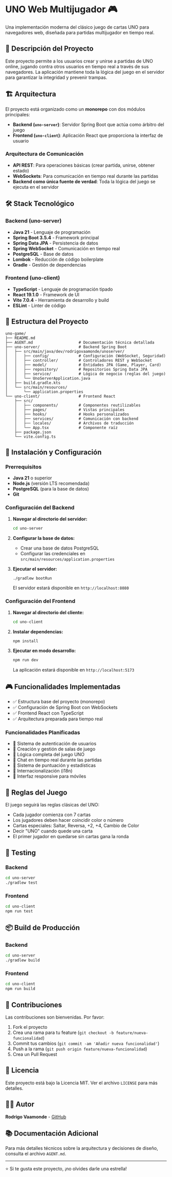 # UNO Web Multijugador 🎮

Una implementación moderna del clásico juego de cartas UNO para navegadores web, diseñada para partidas multijugador en tiempo real.

## 🎯 Descripción del Proyecto

Este proyecto permite a los usuarios crear y unirse a partidas de UNO online, jugando contra otros usuarios en tiempo real a través de sus navegadores. La aplicación mantiene toda la lógica del juego en el servidor para garantizar la integridad y prevenir trampas.

## 🏗️ Arquitectura

El proyecto está organizado como un **monorepo** con dos módulos principales:

- **Backend (`uno-server`)**: Servidor Spring Boot que actúa como árbitro del juego
- **Frontend (`uno-client`)**: Aplicación React que proporciona la interfaz de usuario

### Arquitectura de Comunicación

- **API REST**: Para operaciones básicas (crear partida, unirse, obtener estado)
- **WebSockets**: Para comunicación en tiempo real durante las partidas
- **Backend como única fuente de verdad**: Toda la lógica del juego se ejecuta en el servidor

## 🛠️ Stack Tecnológico

### Backend (uno-server)
- **Java 21** - Lenguaje de programación
- **Spring Boot 3.5.4** - Framework principal
- **Spring Data JPA** - Persistencia de datos
- **Spring WebSocket** - Comunicación en tiempo real
- **PostgreSQL** - Base de datos
- **Lombok** - Reducción de código boilerplate
- **Gradle** - Gestión de dependencias

### Frontend (uno-client)
- **TypeScript** - Lenguaje de programación tipado
- **React 19.1.0** - Framework de UI
- **Vite 7.0.4** - Herramienta de desarrollo y build
- **ESLint** - Linter de código

## 📁 Estructura del Proyecto

```
uno-game/
├── README.md
├── AGENT.md                    # Documentación técnica detallada
├── uno-server/                 # Backend Spring Boot
│   ├── src/main/java/dev/rodrigovaamonde/unoserver/
│   │   ├── config/             # Configuración (WebSocket, Seguridad)
│   │   ├── controller/         # Controladores REST y WebSocket
│   │   ├── model/              # Entidades JPA (Game, Player, Card)
│   │   ├── repository/         # Repositorios Spring Data JPA
│   │   ├── service/            # Lógica de negocio (reglas del juego)
│   │   └── UnoServerApplication.java
│   ├── build.gradle.kts
│   └── src/main/resources/
│       └── application.properties
└── uno-client/                 # Frontend React
    ├── src/
    │   ├── components/         # Componentes reutilizables
    │   ├── pages/              # Vistas principales
    │   ├── hooks/              # Hooks personalizados
    │   ├── services/           # Comunicación con backend
    │   ├── locales/            # Archivos de traducción
    │   └── App.tsx             # Componente raíz
    ├── package.json
    └── vite.config.ts
```

## 🚀 Instalación y Configuración

### Prerrequisitos

- **Java 21** o superior
- **Node.js** (versión LTS recomendada)
- **PostgreSQL** (para la base de datos)
- **Git**

### Configuración del Backend

1. **Navegar al directorio del servidor:**
   ```bash
   cd uno-server
   ```

2. **Configurar la base de datos:**
   - Crear una base de datos PostgreSQL
   - Configurar las credenciales en `src/main/resources/application.properties`

3. **Ejecutar el servidor:**
   ```bash
   ./gradlew bootRun
   ```

   El servidor estará disponible en `http://localhost:8080`

### Configuración del Frontend

1. **Navegar al directorio del cliente:**
   ```bash
   cd uno-client
   ```

2. **Instalar dependencias:**
   ```bash
   npm install
   ```

3. **Ejecutar en modo desarrollo:**
   ```bash
   npm run dev
   ```

   La aplicación estará disponible en `http://localhost:5173`

## 🎮 Funcionalidades Implementadas

- ✅ Estructura base del proyecto (monorepo)
- ✅ Configuración de Spring Boot con WebSockets
- ✅ Frontend React con TypeScript
- ✅ Arquitectura preparada para tiempo real

### Funcionalidades Planificadas

- 🚧 Sistema de autenticación de usuarios
- 🚧 Creación y gestión de salas de juego
- 🚧 Lógica completa del juego UNO
- 🚧 Chat en tiempo real durante las partidas
- 🚧 Sistema de puntuación y estadísticas
- 🚧 Internacionalización (i18n)
- 🚧 Interfaz responsive para móviles

## 🎯 Reglas del Juego

El juego seguirá las reglas clásicas del UNO:
- Cada jugador comienza con 7 cartas
- Los jugadores deben hacer coincidir color o número
- Cartas especiales: Saltar, Reversa, +2, +4, Cambio de Color
- Decir "UNO" cuando quede una carta
- El primer jugador en quedarse sin cartas gana la ronda

## 🧪 Testing

### Backend
```bash
cd uno-server
./gradlew test
```

### Frontend
```bash
cd uno-client
npm run test
```

## 📦 Build de Producción

### Backend
```bash
cd uno-server
./gradlew build
```

### Frontend
```bash
cd uno-client
npm run build
```

## 🤝 Contribuciones

Las contribuciones son bienvenidas. Por favor:

1. Fork el proyecto
2. Crea una rama para tu feature (`git checkout -b feature/nueva-funcionalidad`)
3. Commit tus cambios (`git commit -am 'Añadir nueva funcionalidad'`)
4. Push a la rama (`git push origin feature/nueva-funcionalidad`)
5. Crea un Pull Request

## 📄 Licencia

Este proyecto está bajo la Licencia MIT. Ver el archivo `LICENSE` para más detalles.

## 👨‍💻 Autor

**Rodrigo Vaamonde** - [GitHub](https://github.com/rodrigovaamonde)

## 📚 Documentación Adicional

Para más detalles técnicos sobre la arquitectura y decisiones de diseño, consulta el archivo `AGENT.md`.

---

⭐ Si te gusta este proyecto, ¡no olvides darle una estrella!
